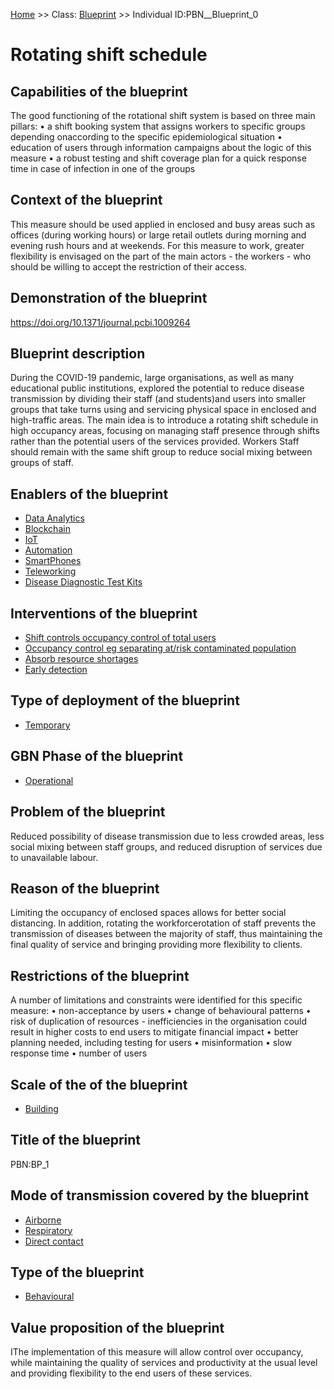 [Home](https://github.com/mm80843/T3.5/blob/main/docs/index.md) >> Class: [Blueprint](https://github.com/mm80843/T3.5/tree/main/docs/Blueprint/index.md) >> Individual ID:PBN__Blueprint_0 

# __Rotating shift schedule__

## Capabilities of the blueprint

The good functioning of the rotational shift system is based on three main pillars:
• a shift booking system that assigns workers to specific groups depending onaccording to  the specific epidemiological situation
• education of users through information campaigns about the logic of this measure 
• a robust testing and shift coverage plan for a quick response time in case of infection in one of the groups

## Context of the blueprint

This measure should be used applied in enclosed and busy areas such as offices (during working hours) or large retail outlets during morning and evening rush hours and at weekends. For this measure to work, greater flexibility is envisaged on the part of the main actors - the workers - who should be willing to accept the restriction of their access.

## Demonstration of the blueprint

https://doi.org/10.1371/journal.pcbi.1009264

## Blueprint description

During the COVID-19 pandemic, large organisations, as well as many educational public institutions, explored the potential to reduce disease transmission by dividing their staff (and students)and users into smaller groups that take turns using and servicing physical space in enclosed and high-traffic areas. The main idea is to introduce a rotating shift schedule in high occupancy areas, focusing on managing staff presence through shifts rather than the potential users of the services provided. Workers Staff should remain with the same shift group to reduce social mixing between groups of staff.

## Enablers of the blueprint

* [Data Analytics](https://github.com/mm80843/T3.5/blob/main/docs/Enabler/PBN__Enabler_2.md)
* [Blockchain](https://github.com/mm80843/T3.5/blob/main/docs/Enabler/PBN__Enabler_4.md)
* [IoT](https://github.com/mm80843/T3.5/blob/main/docs/Enabler/PBN__Enabler_5.md)
* [Automation](https://github.com/mm80843/T3.5/blob/main/docs/Enabler/PBN__Enabler_16.md)
* [SmartPhones](https://github.com/mm80843/T3.5/blob/main/docs/Enabler/PBN__Enabler_19.md)
* [Teleworking](https://github.com/mm80843/T3.5/blob/main/docs/Enabler/PBN__Enabler_23.md)
* [Disease Diagnostic Test Kits](https://github.com/mm80843/T3.5/blob/main/docs/Enabler/PBN__Enabler_32.md)

## Interventions of the blueprint

* [Shift controls occupancy control of total users](https://github.com/mm80843/T3.5/blob/main/docs/Intervention/PBN__Intervention_0.md)
* [Occupancy control eg separating at/risk contaminated population](https://github.com/mm80843/T3.5/blob/main/docs/Intervention/PBN__Intervention_1.md)
* [Absorb resource shortages](https://github.com/mm80843/T3.5/blob/main/docs/Intervention/PBN__Intervention_2.md)
* [Early detection](https://github.com/mm80843/T3.5/blob/main/docs/Intervention/PBN__Intervention_3.md)

## Type of deployment of the blueprint

* [Temporary](https://github.com/mm80843/T3.5/blob/main/docs/BP/PBN__BP_Permanent_0.md)

## GBN Phase of the blueprint

* [Operational](https://github.com/mm80843/T3.5/blob/main/docs/BP/PBN__BP_Phase_0.md)

## Problem of the blueprint

Reduced possibility of disease transmission due to less crowded areas, less social mixing between staff groups, and reduced disruption of services due to unavailable labour.

## Reason of the blueprint

Limiting the occupancy of enclosed spaces allows for better social distancing. In addition, rotating the workforcerotation of staff prevents the transmission of diseases between the majority of staff, thus maintaining the final quality of service and bringing providing more flexibility to clients.  

## Restrictions of the blueprint

A number of limitations and constraints were identified for this specific measure:
•	 non-acceptance by users 
•	 change of behavioural patterns
•	 risk of duplication of resources - inefficiencies in the organisation could result in higher costs to end users to mitigate financial impact
•	 better planning needed, including testing for users
•	 misinformation
•	 slow response time
•	 number of users

## Scale of the of the blueprint

* [Building](https://github.com/mm80843/T3.5/blob/main/docs/BP/PBN__BP_Scale_0.md)

## Title of the blueprint

PBN:BP_1

## Mode of transmission covered by the blueprint

* [Airborne](https://github.com/mm80843/T3.5/blob/main/docs/BP/PBN__BP_Transmission_0.md)
* [Respiratory](https://github.com/mm80843/T3.5/blob/main/docs/BP/PBN__BP_Transmission_1.md)
* [Direct contact](https://github.com/mm80843/T3.5/blob/main/docs/BP/PBN__BP_Transmission_2.md)

## Type of the blueprint

* [Behavioural](https://github.com/mm80843/T3.5/blob/main/docs/BP/PBN__BP_Type_0.md)

## Value proposition of the blueprint

IThe implementation of this measure will allow control over occupancy, while maintaining the quality of services and productivity at the usual level and providing flexibility to the end users of these services.

